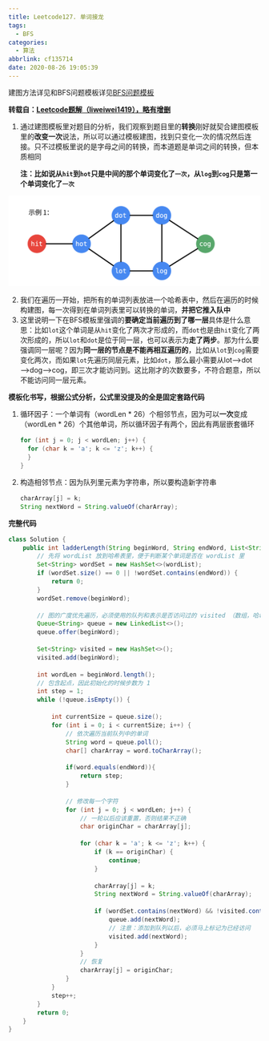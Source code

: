 ```yaml
---
title: Leetcode127. 单词接龙
tags:
  - BFS
categories:
  - 算法
abbrlink: cf135714
date: 2020-08-26 19:05:39
---
```


建图方法详见和BFS问题模板详见[BFS问题模板](./BFS问题模板.md)

**转载自：[Leetcode题解（liweiwei1419），略有增删](https://leetcode-cn.com/problems/word-ladder/solution/yan-du-you-xian-bian-li-shuang-xiang-yan-du-you-2/)**

<!-- more -->

1. 通过建图模板里对题目的分析，我们观察到题目里的**转换**刚好就契合建图模板里的**改变一次**说法，所以可以通过模板建图，找到只变化一次的情况然后连接。只不过模板里说的是字母之间的转换，而本道题是单词之间的转换，但本质相同

   **注：比如说从`hit`到`hot`只是中间的那个单词变化了`一次`，从`log`到`cog`只是第一个单词变化了`一次`**

![1598442144065](./Leetcode127-单词接龙/1598442144065.png)

2. 我们在遍历一开始，把所有的单词列表放进一个哈希表中，然后在遍历的时候构建图，每一次得到在单词列表里可以转换的单词，**并把它推入队中**
3. 这里说明一下在BFS模板里强调的**要确定当前遍历到了哪一层**具体是什么意思：比如`lot`这个单词是从`hit`变化了两次才形成的，而`dot`也是由`hit`变化了两次形成的，所以`lot`和`dot`是位于同一层，也可以表示为**走了两步**。那为什么要强调同一层呢？因为**同一层的节点是不能再相互遍历的**，比如从`lot`到`cog`需要变化两次，而如果`lot`先遍历同层元素，比如`dot`，那么最小需要从lot——>dot——>dog——>cog，即三次才能访问到。这比刚才的次数要多，不符合题意，所以不能访问同一层元素。

**模板化书写，根据公式分析，公式里没提及的全是固定套路代码**

1. 循环因子：一个单词有（wordLen * 26）个相邻节点，因为可以**一次**变成（wordLen * 26）个其他单词，所以循环因子有两个，因此有两层嵌套循环

   ```java
   for (int j = 0; j < wordLen; j++) {
     for (char k = 'a'; k <= 'z'; k++) {
     }
   }
   ```

2. 构造相邻节点：因为队列里元素为字符串，所以要构造新字符串

   ```java
   charArray[j] = k;
   String nextWord = String.valueOf(charArray);
   ```

**完整代码**

```java
class Solution {
    public int ladderLength(String beginWord, String endWord, List<String> wordList) {
        // 先将 wordList 放到哈希表里，便于判断某个单词是否在 wordList 里
        Set<String> wordSet = new HashSet<>(wordList);
        if (wordSet.size() == 0 || !wordSet.contains(endWord)) {
            return 0;
        }
        wordSet.remove(beginWord);

        // 图的广度优先遍历，必须使用的队列和表示是否访问过的 visited （数组，哈希表）
        Queue<String> queue = new LinkedList<>();
        queue.offer(beginWord);

        Set<String> visited = new HashSet<>();
        visited.add(beginWord);

        int wordLen = beginWord.length();
        // 包含起点，因此初始化的时候步数为 1
        int step = 1;
        while (!queue.isEmpty()) {

            int currentSize = queue.size();
            for (int i = 0; i < currentSize; i++) {
                // 依次遍历当前队列中的单词
                String word = queue.poll();
                char[] charArray = word.toCharArray();

                if(word.equals(endWord)){
                    return step;
                }

                // 修改每一个字符
                for (int j = 0; j < wordLen; j++) {
                    // 一轮以后应该重置，否则结果不正确
                    char originChar = charArray[j];

                    for (char k = 'a'; k <= 'z'; k++) {
                        if (k == originChar) {
                            continue;
                        }

                        charArray[j] = k;
                        String nextWord = String.valueOf(charArray);

                        if (wordSet.contains(nextWord) && !visited.contains(nextWord)) {
                            queue.add(nextWord);
                            // 注意：添加到队列以后，必须马上标记为已经访问
                            visited.add(nextWord);
                        }
                    }
                    // 恢复
                    charArray[j] = originChar;
                }
            }
            step++;
        }
        return 0;
    }
}
```

